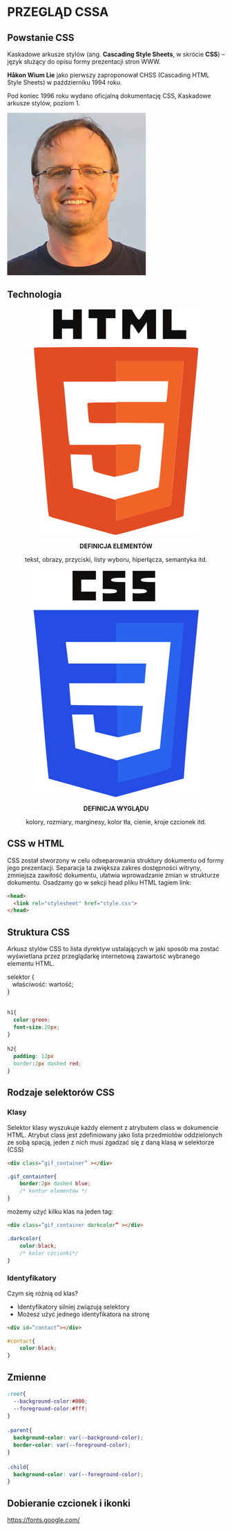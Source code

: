 # PRZEGLĄD CSSA
## Powstanie CSS
<div class="standardWrapper">
  <div>
  Kaskadowe arkusze stylów (ang. <b>Cascading Style Sheets</b>, w skrócie <b>CSS</b>) – język służący do opisu formy prezentacji stron WWW. 

  **Håkon Wium Lie** jako pierwszy zaproponował CHSS (Cascading HTML Style Sheets) w październiku 1994 roku.

  Pod koniec 1996 roku wydano oficjalną dokumentację CSS, Kaskadowe arkusze stylów, poziom 1.
  </div>
  <div>

  ![Håkon Wium Lie](../images/css_hakon_lie.webp)
  </div>
</div>

## Technologia 
<div class="standardWrapper reverse">
<div style="text-align:center;">

  ![html logo](../images/html5_logo.svg)
  
  **DEFINICJA ELEMENTÓW**

  tekst, obrazy, przyciski, listy wyboru, hiperłącza, semantyka itd.
</div>
<div style="text-align:center;">

  ![css logo](../images/css3_logo.svg)  
  
  **DEFINICJA WYGLĄDU**

  kolory, rozmiary, marginesy, kolor tła, cienie, kroje czcionek itd.
</div>
</div>

## CSS w HTML
CSS został stworzony w celu odseparowania struktury dokumentu od formy jego prezentacji. Separacja ta zwiększa zakres dostępności witryny, zmniejsza zawiłość dokumentu, ułatwia wprowadzanie zmian w strukturze dokumentu.
Osadzamy go w sekcji head pliku HTML tagiem link:

```html
<head>
  <link rel="stylesheet" href="style.css">
</head>
```

## Struktura CSS
Arkusz stylów CSS to lista dyrektyw ustalających w jaki sposób ma zostać wyświetlana przez przeglądarkę internetową zawartość wybranego elementu HTML.

<div class="standardWrapper reverse">
  <div class="exampleTagsContainer">
    <div class="exampleTag">
      <span style="color:var(--green);">selektor</span>
      <span style="color:var(--red);">{</span><br />
      <span style="color:var(--blue);">&nbsp;&nbsp;&nbsp;właściwość:</span>
      <span style="color:var(--pink);">wartość;</span><br />
      <span style="color:var(--red);">}</span><br />
    </div>
  </div><br />
  <div>

  ```css
  h1{
    color:green;
    font-size:20px;
  }

  h2{ 
    padding: 12px
    border:2px dashed red;
  }
  ```
  </div>
</div>

## Rodzaje selektorów CSS
### Klasy
Selektor klasy wyszukuje każdy element z atrybutem class w dokumencie HTML. Atrybut class jest zdefiniowany jako lista przedmiotów oddzielonych ze sobą spacją, jeden z nich musi zgadzać się z daną klasą w selektorze (CSS)
```html
<div class=”gif_container” ></div>
```
```css
.gif_containter{
	border:2px dashed blue;
	/* kontur elementów */
}

```

możemy użyć kilku klas na jeden tag:

```html
<div class=”gif_container darkcolor” ></div>
```
```css
.darkcolor{
	color:black;
	/* kolor czcionki*/
}

```

### Identyfikatory
Czym się różnią od klas?
- Identyfikatory silniej związują selektory 
- Możesz użyć jednego identyfikatora na stronę

```html
<div id=”contact”></div>
```
```css
#contact{
	color:black;
}

```

## Zmienne
```css
:root{
  --background-color:#000;
  --foreground-color:#fff;
}

.parent{
  background-color: var(--background-color);
  border-color: var(--foreground-color);
}

.child{
  background-color: var(--foreground-color);
}
```


## Dobieranie czcionek i ikonki
https://fonts.google.com/

